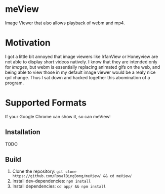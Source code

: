 # meView
Image Viewer that also allows playback of webm and mp4.

# Motivation
I got a little bit annoyed that image viewers like IrfanView or Honeyview are not
able to display short videos natively. I know that they are intended only for *images*, but
webm is essentially replacing animated gifs on the web, and being able to view those
in my default image viewer would be a realy nice qol change. Thus I sat down and hacked
together this abomination of a program.

# Supported Formats
If your Google Chrome can show it, so can meView!

## Installation
TODO

## Build
1. Clone the repository: `git clone https://github.com/RoyalBingBong/meView/ && cd meView/`
2. Install dev-dependencies: `npm install`
3. Install dependencies: `cd app/ && npm install`
